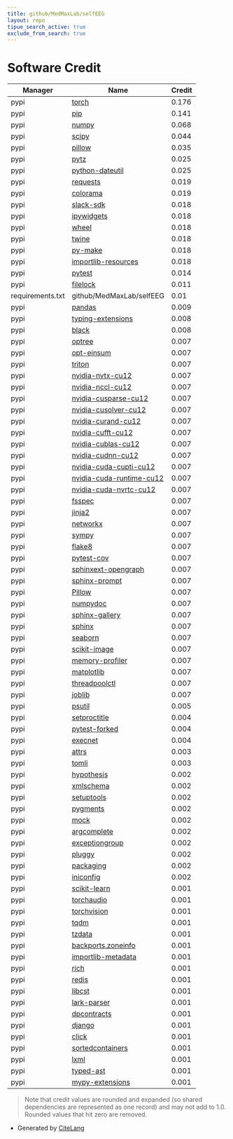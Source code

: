 ```yaml
---
title: github/MedMaxLab/selfEEG
layout: repo
tipue_search_active: true
exclude_from_search: true
---
```

# Software Credit

|Manager|Name|Credit|
|-------|----|------|
|pypi|[torch](https://pytorch.org/)|0.176|
|pypi|[pip](https://pip.pypa.io/)|0.141|
|pypi|[numpy](https://www.numpy.org)|0.068|
|pypi|[scipy](https://pypi.org/project/scipy)|0.044|
|pypi|[pillow](https://pypi.org/project/pillow)|0.035|
|pypi|[pytz](http://pythonhosted.org/pytz)|0.025|
|pypi|[python-dateutil](https://github.com/dateutil/dateutil)|0.025|
|pypi|[requests](https://pypi.org/project/requests)|0.019|
|pypi|[colorama](https://pypi.org/project/colorama)|0.019|
|pypi|[slack-sdk](https://pypi.org/project/slack-sdk)|0.018|
|pypi|[ipywidgets](https://pypi.org/project/ipywidgets)|0.018|
|pypi|[wheel](https://pypi.org/project/wheel)|0.018|
|pypi|[twine](https://pypi.org/project/twine)|0.018|
|pypi|[py-make](https://pypi.org/project/py-make)|0.018|
|pypi|[importlib-resources](https://pypi.org/project/importlib-resources)|0.018|
|pypi|[pytest](https://docs.pytest.org/en/latest/)|0.014|
|pypi|[filelock](https://pypi.org/project/filelock)|0.011|
|requirements.txt|github/MedMaxLab/selfEEG|0.01|
|pypi|[pandas](https://pandas.pydata.org)|0.009|
|pypi|[typing-extensions](https://pypi.org/project/typing-extensions)|0.008|
|pypi|[black](https://github.com/psf/black)|0.008|
|pypi|[optree](https://pypi.org/project/optree)|0.007|
|pypi|[opt-einsum](https://pypi.org/project/opt-einsum)|0.007|
|pypi|[triton](https://pypi.org/project/triton)|0.007|
|pypi|[nvidia-nvtx-cu12](https://pypi.org/project/nvidia-nvtx-cu12)|0.007|
|pypi|[nvidia-nccl-cu12](https://pypi.org/project/nvidia-nccl-cu12)|0.007|
|pypi|[nvidia-cusparse-cu12](https://pypi.org/project/nvidia-cusparse-cu12)|0.007|
|pypi|[nvidia-cusolver-cu12](https://pypi.org/project/nvidia-cusolver-cu12)|0.007|
|pypi|[nvidia-curand-cu12](https://pypi.org/project/nvidia-curand-cu12)|0.007|
|pypi|[nvidia-cufft-cu12](https://pypi.org/project/nvidia-cufft-cu12)|0.007|
|pypi|[nvidia-cublas-cu12](https://pypi.org/project/nvidia-cublas-cu12)|0.007|
|pypi|[nvidia-cudnn-cu12](https://pypi.org/project/nvidia-cudnn-cu12)|0.007|
|pypi|[nvidia-cuda-cupti-cu12](https://pypi.org/project/nvidia-cuda-cupti-cu12)|0.007|
|pypi|[nvidia-cuda-runtime-cu12](https://pypi.org/project/nvidia-cuda-runtime-cu12)|0.007|
|pypi|[nvidia-cuda-nvrtc-cu12](https://pypi.org/project/nvidia-cuda-nvrtc-cu12)|0.007|
|pypi|[fsspec](https://pypi.org/project/fsspec)|0.007|
|pypi|[jinja2](https://pypi.org/project/jinja2)|0.007|
|pypi|[networkx](https://pypi.org/project/networkx)|0.007|
|pypi|[sympy](https://pypi.org/project/sympy)|0.007|
|pypi|[flake8](https://pypi.org/project/flake8)|0.007|
|pypi|[pytest-cov](https://pypi.org/project/pytest-cov)|0.007|
|pypi|[sphinxext-opengraph](https://pypi.org/project/sphinxext-opengraph)|0.007|
|pypi|[sphinx-prompt](https://pypi.org/project/sphinx-prompt)|0.007|
|pypi|[Pillow](https://pypi.org/project/Pillow)|0.007|
|pypi|[numpydoc](https://pypi.org/project/numpydoc)|0.007|
|pypi|[sphinx-gallery](https://pypi.org/project/sphinx-gallery)|0.007|
|pypi|[sphinx](https://pypi.org/project/sphinx)|0.007|
|pypi|[seaborn](https://pypi.org/project/seaborn)|0.007|
|pypi|[scikit-image](https://pypi.org/project/scikit-image)|0.007|
|pypi|[memory-profiler](https://pypi.org/project/memory-profiler)|0.007|
|pypi|[matplotlib](https://pypi.org/project/matplotlib)|0.007|
|pypi|[threadpoolctl](https://pypi.org/project/threadpoolctl)|0.007|
|pypi|[joblib](https://pypi.org/project/joblib)|0.007|
|pypi|[psutil](https://pypi.org/project/psutil)|0.005|
|pypi|[setproctitle](https://pypi.org/project/setproctitle)|0.004|
|pypi|[pytest-forked](https://pypi.org/project/pytest-forked)|0.004|
|pypi|[execnet](https://pypi.org/project/execnet)|0.004|
|pypi|[attrs](https://pypi.org/project/attrs)|0.003|
|pypi|[tomli](https://pypi.org/project/tomli)|0.003|
|pypi|[hypothesis](https://hypothesis.works)|0.002|
|pypi|[xmlschema](https://pypi.org/project/xmlschema)|0.002|
|pypi|[setuptools](https://pypi.org/project/setuptools)|0.002|
|pypi|[pygments](https://pypi.org/project/pygments)|0.002|
|pypi|[mock](https://pypi.org/project/mock)|0.002|
|pypi|[argcomplete](https://pypi.org/project/argcomplete)|0.002|
|pypi|[exceptiongroup](https://pypi.org/project/exceptiongroup)|0.002|
|pypi|[pluggy](https://pypi.org/project/pluggy)|0.002|
|pypi|[packaging](https://pypi.org/project/packaging)|0.002|
|pypi|[iniconfig](https://pypi.org/project/iniconfig)|0.002|
|pypi|[scikit-learn](http://scikit-learn.org)|0.001|
|pypi|[torchaudio](https://github.com/pytorch/audio)|0.001|
|pypi|[torchvision](https://github.com/pytorch/vision)|0.001|
|pypi|[tqdm](https://tqdm.github.io)|0.001|
|pypi|[tzdata](https://pypi.org/project/tzdata)|0.001|
|pypi|[backports.zoneinfo](https://pypi.org/project/backports.zoneinfo)|0.001|
|pypi|[importlib-metadata](https://pypi.org/project/importlib-metadata)|0.001|
|pypi|[rich](https://pypi.org/project/rich)|0.001|
|pypi|[redis](https://pypi.org/project/redis)|0.001|
|pypi|[libcst](https://pypi.org/project/libcst)|0.001|
|pypi|[lark-parser](https://pypi.org/project/lark-parser)|0.001|
|pypi|[dpcontracts](https://pypi.org/project/dpcontracts)|0.001|
|pypi|[django](https://pypi.org/project/django)|0.001|
|pypi|[click](https://pypi.org/project/click)|0.001|
|pypi|[sortedcontainers](https://pypi.org/project/sortedcontainers)|0.001|
|pypi|[lxml](https://pypi.org/project/lxml)|0.001|
|pypi|[typed-ast](https://pypi.org/project/typed-ast)|0.001|
|pypi|[mypy-extensions](https://pypi.org/project/mypy-extensions)|0.001|


> Note that credit values are rounded and expanded (so shared dependencies are represented as one record) and may not add to 1.0. Rounded values that hit zero are removed.


- Generated by [CiteLang](https://github.com/vsoch/citelang)
